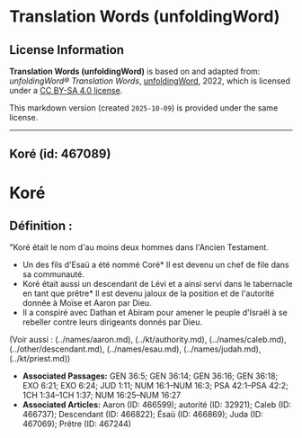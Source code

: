# Translation Words (unfoldingWord)

## License Information

**Translation Words (unfoldingWord)** is based on and adapted from: _unfoldingWord® Translation Words_, [unfoldingWord](https://unfoldingword.org/utw), 2022, which is licensed under a [CC BY-SA 4.0 license](https://creativecommons.org/licenses/by-sa/4.0/legalcode.en).

This markdown version (created `2025-10-09`) is provided under the same license.



--------------------------------

## Koré (id: 467089)

Koré
====

Définition :
------------

"Koré était le nom d'au moins deux hommes dans l'Ancien Testament.

* Un des fils d'Esaü a été nommé Coré\* Il est devenu un chef de file dans sa communauté.
* Koré était aussi un descendant de Lévi et a ainsi servi dans le tabernacle en tant que prêtre\* Il est devenu jaloux de la position et de l'autorité donnée à Moïse et Aaron par Dieu.
* Il a conspiré avec Dathan et Abiram pour amener le peuple d'Israël à se rebeller contre leurs dirigeants donnés par Dieu.

(Voir aussi : (../names/aaron.md), (../kt/authority.md), (../names/caleb.md), (../other/descendant.md), (../names/esau.md), (../names/judah.md), (../kt/priest.md))

* **Associated Passages:** GEN 36:5; GEN 36:14; GEN 36:16; GEN 36:18; EXO 6:21; EXO 6:24; JUD 1:11; NUM 16:1–NUM 16:3; PSA 42:1–PSA 42:2; 1CH 1:34–1CH 1:37; NUM 16:25–NUM 16:27
* **Associated Articles:** Aaron (ID: 466599); autorité (ID: 32921); Caleb (ID: 466737); Descendant (ID: 466822); Ésaü (ID: 466869); Juda (ID: 467069); Prêtre (ID: 467244)

